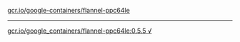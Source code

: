 [gcr.io/google-containers/flannel-ppc64le](https://hub.docker.com/r/sqeven/flannel-ppc64le/tags/) 

----
[gcr.io/google_containers/flannel-ppc64le:0.5.5 √](https://hub.docker.com/r/sqeven/flannel-ppc64le/tags/)

